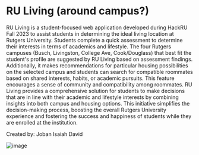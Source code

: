 # RU Living (around campus?)
 
RU Living is a student-focused web application developed during HackRU Fall 2023 to assist students in determining the ideal living location at Rutgers University. Students complete a quick assessment to determine their interests in terms of academics and lifestyle. The four Rutgers campuses (Busch, Livingston, College Ave, Cook/Douglass) that best fit the student's profile are suggested by RU Living based on assessment findings. Additionally, it makes recommendations for particular housing possibilities on the selected campus and students can search for compatible roommates based on shared interests, habits, or academic pursuits. This feature encourages a sense of community and compatibility among roommates. RU Living provides a comprehensive solution for students to make decisions that are in line with their academic and lifestyle interests by combining insights into both campus and housing options. This initiative simplifies the decision-making process, boosting the overall Rutgers University experience and fostering the success and happiness of students while they are enrolled at the institution.

Created by:
Joban
Isaiah
David

![image](https://github.com/Jobansin/RU_Living/assets/101820668/aa13fcd1-6f98-4cf5-9223-b5f8f28bad46)
